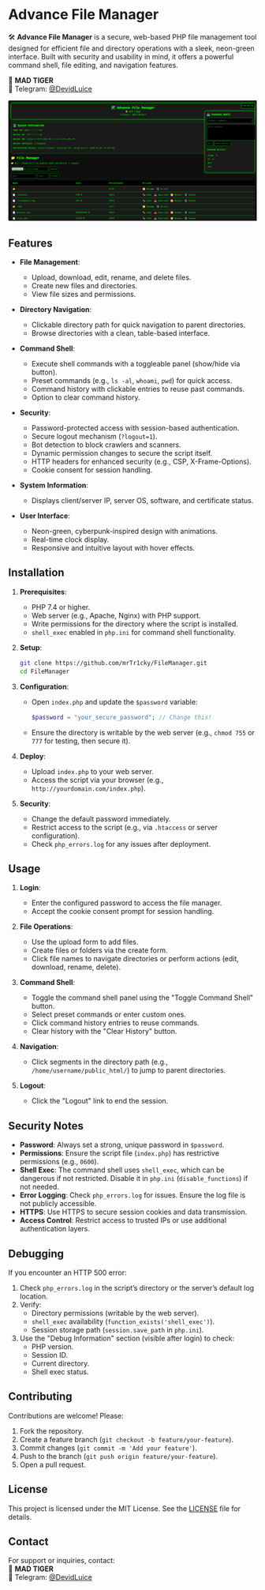 # Advance File Manager

🛠️ **Advance File Manager** is a secure, web-based PHP file management tool designed for efficient file and directory operations with a sleek, neon-green interface. Built with security and usability in mind, it offers a powerful command shell, file editing, and navigation features.

🦁 **MAD TIGER**  
📩 Telegram: [@DevidLuice](https://t.me/DevidLuice)

![alt text](photo.png)

## Features

- **File Management**:
  - Upload, download, edit, rename, and delete files.
  - Create new files and directories.
  - View file sizes and permissions.

- **Directory Navigation**:
  - Clickable directory path for quick navigation to parent directories.
  - Browse directories with a clean, table-based interface.

- **Command Shell**:
  - Execute shell commands with a toggleable panel (show/hide via button).
  - Preset commands (e.g., `ls -al`, `whoami`, `pwd`) for quick access.
  - Command history with clickable entries to reuse past commands.
  - Option to clear command history.

- **Security**:
  - Password-protected access with session-based authentication.
  - Secure logout mechanism (`?logout=1`).
  - Bot detection to block crawlers and scanners.
  - Dynamic permission changes to secure the script itself.
  - HTTP headers for enhanced security (e.g., CSP, X-Frame-Options).
  - Cookie consent for session handling.

- **System Information**:
  - Displays client/server IP, server OS, software, and certificate status.

- **User Interface**:
  - Neon-green, cyberpunk-inspired design with animations.
  - Real-time clock display.
  - Responsive and intuitive layout with hover effects.

## Installation

1. **Prerequisites**:
   - PHP 7.4 or higher.
   - Web server (e.g., Apache, Nginx) with PHP support.
   - Write permissions for the directory where the script is installed.
   - `shell_exec` enabled in `php.ini` for command shell functionality.

2. **Setup**:
   ```bash
   git clone https://github.com/mrTr1cky/FileManager.git
   cd FileManager
   ```

3. **Configuration**:
   - Open `index.php` and update the `$password` variable:
     ```php
     $password = "your_secure_password"; // Change this!
     ```
   - Ensure the directory is writable by the web server (e.g., `chmod 755` or `777` for testing, then secure it).

4. **Deploy**:
   - Upload `index.php` to your web server.
   - Access the script via your browser (e.g., `http://yourdomain.com/index.php`).

5. **Security**:
   - Change the default password immediately.
   - Restrict access to the script (e.g., via `.htaccess` or server configuration).
   - Check `php_errors.log` for any issues after deployment.

## Usage

1. **Login**:
   - Enter the configured password to access the file manager.
   - Accept the cookie consent prompt for session handling.

2. **File Operations**:
   - Use the upload form to add files.
   - Create files or folders via the create form.
   - Click file names to navigate directories or perform actions (edit, download, rename, delete).

3. **Command Shell**:
   - Toggle the command shell panel using the "Toggle Command Shell" button.
   - Select preset commands or enter custom ones.
   - Click command history entries to reuse commands.
   - Clear history with the "Clear History" button.

4. **Navigation**:
   - Click segments in the directory path (e.g., `/home/username/public_html/`) to jump to parent directories.

5. **Logout**:
   - Click the "Logout" link to end the session.

## Security Notes

- **Password**: Always set a strong, unique password in `$password`.
- **Permissions**: Ensure the script file (`index.php`) has restrictive permissions (e.g., `0600`).
- **Shell Exec**: The command shell uses `shell_exec`, which can be dangerous if not restricted. Disable it in `php.ini` (`disable_functions`) if not needed.
- **Error Logging**: Check `php_errors.log` for issues. Ensure the log file is not publicly accessible.
- **HTTPS**: Use HTTPS to secure session cookies and data transmission.
- **Access Control**: Restrict access to trusted IPs or use additional authentication layers.

## Debugging

If you encounter an HTTP 500 error:
1. Check `php_errors.log` in the script’s directory or the server’s default log location.
2. Verify:
   - Directory permissions (writable by the web server).
   - `shell_exec` availability (`function_exists('shell_exec')`).
   - Session storage path (`session.save_path` in `php.ini`).
3. Use the "Debug Information" section (visible after login) to check:
   - PHP version.
   - Session ID.
   - Current directory.
   - Shell exec status.

## Contributing

Contributions are welcome! Please:
1. Fork the repository.
2. Create a feature branch (`git checkout -b feature/your-feature`).
3. Commit changes (`git commit -m 'Add your feature'`).
4. Push to the branch (`git push origin feature/your-feature`).
5. Open a pull request.

## License

This project is licensed under the MIT License. See the [LICENSE](LICENSE) file for details.

## Contact

For support or inquiries, contact:  
🦁 **MAD TIGER**  
📩 Telegram: [@DevidLuice](https://t.me/DevidLuice)
